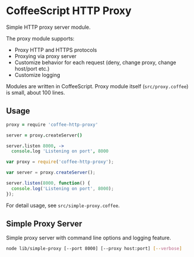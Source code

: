 # CoffeeScript HTTP Proxy

Simple HTTP proxy server module.

The proxy module supports:
 - Proxy HTTP and HTTPS protocols
 - Proxying via proxy server
 - Customize behavior for each request
   (deny, change proxy, change host/port etc.)
 - Customize logging

Modules are written in CoffeeScript.
Proxy module itself (`src/proxy.coffee`) is small, about 100 lines.

## Usage

```coffeescript
proxy = require 'coffee-http-proxy'

server = proxy.createServer()

server.listen 8000, ->
  console.log 'Listening on port', 8000
```

```javascript
var proxy = require('coffee-http-proxy');

var server = proxy.createServer();

server.listen(8000, function() {
  console.log('Listening on port', 8000);
});
```

For detail usage, see `src/simple-proxy.coffee`.

## Simple Proxy Server

Simple proxy server with command line options and logging feature.

```bash
node lib/simple-proxy [--port 8000] [--proxy host:port] [--verbose]
```
